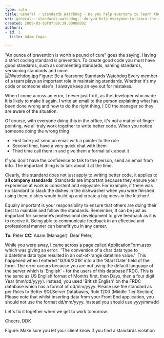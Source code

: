 ```yaml
---
type: rule
title: General - Standards Watchdog - Do you help everyone to learn the rules?
uri: general---standards-watchdog---do-you-help-everyone-to-learn-the-rules
created: 2009-03-10T07:08:39.0000000Z
authors:
- id: 1
  title: Adam Cogan

---
```


 ​​​​​​​​​"An ounce of prevention is worth a pound of cure" goes the saying. Having a strict coding standard is prevention. To create good code you must have good standards, such as commenting standards, naming standards, versioning standards and more. <br>
  ![Watchdog.jpg](/PublishingImages/fb339f_Watchdog.jpg)  Figure: Be a fearsome Standards Watchdog
Every member of a team plays an important role in maintaining standards. Whether it's my code or someone else's, I always keep an eye out for mistakes.

When I come across an error, I never just fix it, as the developer who made it is likely to make it again. I write an email to the person explaining what has been done wrong and how to do the right thing. I CC the manager so they are aware of the situation.

Of course, with everyone doing this in the office, it's not a matter of finger pointing, we all truly work together to write better code.
When you notice someone doing the wrong thing
- First time just send an email with a pointer to the rule
- Second time, have a very quick chat with them
- Third time call them in and give them a formal talk about it


If you don't have the confidence to talk to the person, send an email from info. The important thing is to talk about it at the time.

Clearly, this standard does not just apply to writing better code, it applies to **all company standards**. Standards are important because they ensure your experience at work is consistent and enjoyable. For example, if there was no standard to stack the dishes in the dishwasher when you were finished using them, dishes would build up and create a big mess in the kitchen!

Equally important is your responsibility to ensure that others are doing their best to maintain and follow the standards. Remember, It can be just as important for someone’s professional development to give feedback as it is to receive it. Being able to communicate feedback in an effective and professional manner can benefit you in any career.

**To:** Peter
**CC:** Adam (Manager)
​
Dear Peter,

While you were away, I came across a page called ApplicationForm.aspx which was giving an error: 
'The conversion of a char data type to a datetime data type resulted in an out-of-range datetime value.' 
This happened when I entered '13/06/2018' into a the 'Start Date' field of the form.
The error occurs because you are not using the default language of the server which is 'English' - for the users of this database FRDC. This is the same as US English format of Months first, then Days, then a four digit Year (mm/dd/yyyy). Instead, you used 'British English' on the FRDC database which has a format of dd/mm/yyyy. Please use the standard as per Rules to Better SQLServer Databases, Rule 1200 (Middle Tier Section)
Please note that whilst inserting data from your Front End application, you should not use the format dd/mm/yyyy. Instead you should use yyyy/mm/dd

Let's fix it together when we get to work tomorrow.

Cheers, DDK
 
 Figure: Make sure you let your client know if you find a standards violation
